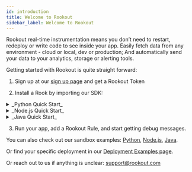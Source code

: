 ```yaml
---
id: introduction
title: Welcome to Rookout
sidebar_label: Welcome to Rookout
---
```


Rookout real-time instrumentation means you don’t need to restart, redeploy or write code to see inside your app.
Easily fetch data from any environment - cloud or local, dev or production;
And automatically send your data to your analytics, storage or alerting tools.

Getting started with Rookout is quite straight forward:

1. Sign up at our <a href="http://www.rookout.com/trial">sign up page</a> and get a Rookout Token

2. Install a Rook by importing our SDK:

<details>
<summary>_Python Quick Start_</summary>

Create and activate a new virtual environment :

```bash
$ virtualenv virtualenv
$ source virtualenv/bin/activate
```

Install the Rookout pypi package :  
```bash
$ pip install rook
```

Import the package in your app's entry-point file :  
```javascript
from rook import auto_start
```

Export your token as an environment variable:
```bash
$ export ROOKOUT_TOKEN=<Your Rookout Token>
```

</details>

<details>
<summary>_Node.js Quick Start_</summary> 

Install the npm package:
```bash
$ npm install --save rookout
```
Require the package in your app's entry-point file:
```javascript
const rook = require('rookout/auto_start');
```

Export your token as an environment variable:
```bash
$ export ROOKOUT_TOKEN=<Your Rookout Token>
```

</details>

<details>
<summary>_Java Quick Start_</summary>    

Download our java agent :
```bash
$ curl -L "https://repository.sonatype.org/service/local/artifact/maven/redirect?r=central-proxy&g=com.rookout&a=rook&v=LATEST" -o rook.jar
```

Set your JVM to use the rook as a java agent :  
```bash
$ export JAVA_OPTIONS="$JAVA_OPTIONS -javaagent:{DOWNLOAD_DIR}/rook.jar"
```

Export your token as an environment variable:
```bash
$ export ROOKOUT_TOKEN=<Your Rookout Token>
```

</details>

3. Run your app, add a Rookout Rule, and start getting debug messages.

You can also check out our sandbox examples: [Python](python-getting-started.md), [Node.js](node-getting-started.md), [Java](java-getting-started.md).

Or find your specific deployment in our <a href="https://github.com/Rookout/deployment-examples">Deployment Examples page</a>.

Or reach out to us if anything is unclear: support@rookout.com